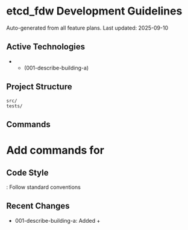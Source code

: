 # etcd_fdw Development Guidelines

Auto-generated from all feature plans. Last updated: 2025-09-10

## Active Technologies
-  +  (001-describe-building-a)

## Project Structure
```
src/
tests/
```

## Commands
# Add commands for 

## Code Style
: Follow standard conventions

## Recent Changes
- 001-describe-building-a: Added  + 

<!-- MANUAL ADDITIONS START -->
<!-- MANUAL ADDITIONS END -->
